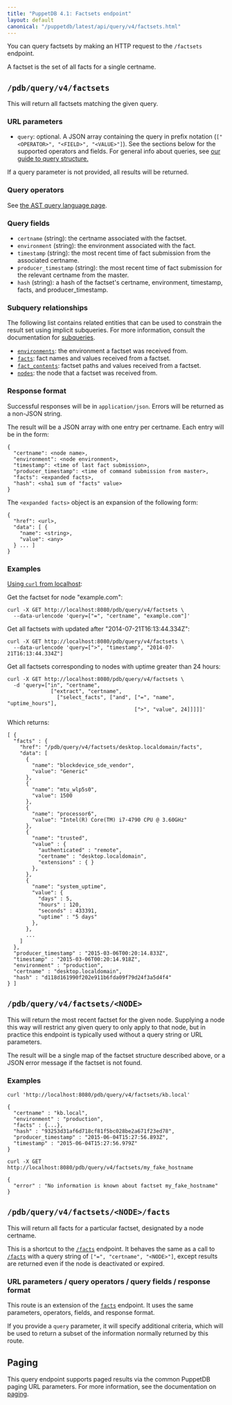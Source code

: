 ```yaml
---
title: "PuppetDB 4.1: Factsets endpoint"
layout: default
canonical: "/puppetdb/latest/api/query/v4/factsets.html"
---
```


[curl]: ../curl.html#using-curl-from-localhost-non-sslhttp
[facts]: ./facts.html
[paging]: ./paging.html
[query]: ./query.html
[subqueries]: ./ast.html#subquery-operators
[ast]: ./ast.html
[facts]: ./facts.html
[fact-contents]: ./fact_contents.html
[environments]: ./environments.html
[nodes]: ./nodes.html

You can query factsets by making an HTTP request to the `/factsets` endpoint.

A factset is the set of all facts for a single certname.

## `/pdb/query/v4/factsets`

This will return all factsets matching the given query.

### URL parameters

* `query`: optional. A JSON array containing the query in prefix notation (`["<OPERATOR>", "<FIELD>", "<VALUE>"]`). See the sections below for the supported operators and fields. For general info about queries, see [our guide to query structure.][query]

If a query parameter is not provided, all results will be returned.

### Query operators

See [the AST query language page][ast].

### Query fields

* `certname` (string): the certname associated with the factset.
* `environment` (string): the environment associated with the fact.
* `timestamp` (string): the most recent time of fact submission from the
   associated certname.
* `producer_timestamp` (string): the most recent time of fact submission for
  the relevant certname from the master.
* `hash` (string): a hash of the factset's certname, environment,
  timestamp, facts, and producer_timestamp.

### Subquery relationships

The following list contains related entities that can be used to constrain the result set using implicit subqueries. For more information, consult the documentation for [subqueries][subqueries].

* [`environments`][environments]: the environment a factset was received from.
* [`facts`][facts]: fact names and values received from a factset.
* [`fact_contents`][fact-contents]: factset paths and values received from a factset.
* [`nodes`][nodes]: the node that a factset was received from.

### Response format

Successful responses will be in `application/json`. Errors will be returned as a
non-JSON string.

The result will be a JSON array with one entry per certname. Each entry will be in
the form:

    {
      "certname": <node name>,
      "environment": <node environment>,
      "timestamp": <time of last fact submission>,
      "producer_timestamp": <time of command submission from master>,
      "facts": <expanded facts>,
      "hash": <sha1 sum of "facts" value>
    }

The `<expanded facts>` object is an expansion of the following form:

    {
      "href": <url>,
      "data": [ {
        "name": <string>,
        "value": <any>
      } ... ]
    }

### Examples

[Using `curl` from localhost][curl]:

Get the factset for node "example.com":

    curl -X GET http://localhost:8080/pdb/query/v4/factsets \
      --data-urlencode 'query=["=", "certname", "example.com"]'

Get all factsets with updated after "2014-07-21T16:13:44.334Z":

    curl -X GET http://localhost:8080/pdb/query/v4/factsets \
      --data-urlencode 'query=[">", "timestamp", "2014-07-21T16:13:44.334Z"]

Get all factsets corresponding to nodes with uptime greater than 24 hours:

    curl -X GET http://localhost:8080/pdb/query/v4/factsets \
      -d 'query=["in", "certname",
                  ["extract", "certname",
                    ["select_facts", ["and", ["=", "name", "uptime_hours"],
                                             [">", "value", 24]]]]]'

Which returns:

    [ {
      "facts" : {
        "href": "/pdb/query/v4/factsets/desktop.localdomain/facts",
        "data": [
          {
            "name": "blockdevice_sde_vendor",
            "value": "Generic"
          },
          {
            "name": "mtu_wlp5s0",
            "value": 1500
          },
          {
            "name": "processor6",
            "value": "Intel(R) Core(TM) i7-4790 CPU @ 3.60GHz"
          },
          {
            "name": "trusted",
            "value" : {
              "authenticated" : "remote",
              "certname" : "desktop.localdomain",
              "extensions" : { }
            },
          },
          {
            "name": "system_uptime",
            "value": {
              "days" : 5,
              "hours" : 120,
              "seconds" : 433391,
              "uptime" : "5 days"
            },
          },
          ...
        ]
      },
      "producer_timestamp" : "2015-03-06T00:20:14.833Z",
      "timestamp" : "2015-03-06T00:20:14.918Z",
      "environment" : "production",
      "certname" : "desktop.localdomain",
      "hash" : "d118d161990f202e911b6fda09f79d24f3a5d4f4"
    } ]

## `/pdb/query/v4/factsets/<NODE>`

This will return the most recent factset for the given node. Supplying a node
this way will restrict any given query to only apply to that node, but in
practice this endpoint is typically used without a query string or URL
parameters.

The result will be a single map of the factset structure described above, or
a JSON error message if the factset is not found.

### Examples

    curl 'http://localhost:8080/pdb/query/v4/factsets/kb.local'

    {
      "certname" : "kb.local",
      "environment" : "production",
      "facts" : {...},
      "hash" : "93253d31af6d718cf81f5bc028be2a671f23ed78",
      "producer_timestamp" : "2015-06-04T15:27:56.893Z",
      "timestamp" : "2015-06-04T15:27:56.979Z"
    }

    curl -X GET http://localhost:8080/pdb/query/v4/factsets/my_fake_hostname

    {
      "error" : "No information is known about factset my_fake_hostname"
    }


## `/pdb/query/v4/factsets/<NODE>/facts`

This will return all facts for a particular factset, designated by a node certname.

This is a shortcut to the [`/facts`][facts] endpoint. It behaves the same as a
call to [`/facts`][facts] with a query string of `["=", "certname", "<NODE>"]`,
except results are returned even if the node is deactivated or expired.

### URL parameters / query operators / query fields / response format

This route is an extension of the [`facts`][facts] endpoint. It uses the same parameters, operators, fields, and response format.

If you provide a `query` parameter, it will specify additional criteria, which will be
used to return a subset of the information normally returned by this route.

## Paging

This query endpoint supports paged results via the common PuppetDB paging
URL parameters. For more information, see the documentation
on [paging][paging].
